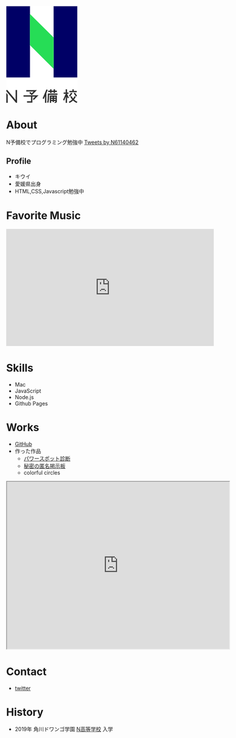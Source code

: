 ![N予備校ロゴ](nyobi_logo.png)

# About
N予備校でプログラミング勉強中
<a class="twitter-timeline" data-width="400" data-height="600" href="https://twitter.com/N61140462?ref_src=twsrc%5Etfw">Tweets by N61140462</a> <script async src="https://platform.twitter.com/widgets.js" charset="utf-8"></script>

## Profile
- キウイ
- 愛媛県出身
- HTML,CSS,Javascript勉強中

# Favorite Music
<iframe width="560" height="315" src="https://www.youtube.com/embed/DuMqFknYHBs" frameborder="0" allow="accelerometer; autoplay; encrypted-media; gyroscope; picture-in-picture" allowfullscreen></iframe>

# Skills
- Mac
- JavaScript
- Node.js
- Github Pages

# Works
- [GitHub](https://github.com/Kiui2020)
- 作った作品
  - [パワースポット診断](作品1のURL)
  - [秘密の匿名掲示板](https://mighty-mesa-45984.herokuapp.com/posts)
  - colorful circles
<iframe src="https://www.openprocessing.org/sketch/825178/embed/" width="600" height="450"></iframe>

# Contact
- [twitter](https://twitter.com/N61140462)

# History
- 2019年 角川ドワンゴ学園 [N高等学校](URL) 入学
